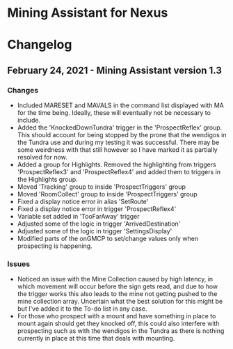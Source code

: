 # Mining Assistant for Nexus
# Changelog

## February 24, 2021 \- Mining Assistant version 1.3
### Changes
- Included MARESET and MAVALS in the command list displayed with MA for the time being. Ideally, these will eventually not be necessary to include.
- Added the 'KnockedDownTundra' trigger in the 'ProspectReflex' group. This should account for being stopped by the prone that the wendigos in the Tundra use and during my testing it was successful. There may be some weirdness with that still however so I have marked it as partially resolved for now.
- Added a group for Highlights. Removed the highlighting from triggers 'ProspectReflex3' and 'ProspectReflex4' and added them to triggers in the Highlights group.
- Moved 'Tracking' group to inside 'ProspectTriggers' group
- Moved 'RoomCollect' group to inside 'ProspectTriggers' group
- Fixed a display notice error in alias 'SetRoute'
- Fixed a display notice error in trigger 'ProspectReflex4'
- Variable set added in 'TooFarAway' trigger
- Adjusted some of the logic in trigger 'ArrivedDestination'
- Adjusted some of the logic in trigger 'SettingsDisplay'
- Modified parts of the onGMCP to set/change values only when prospecting is happening.

### Issues
- Noticed an issue with the Mine Collection caused by high latency, in which movement will occur before the sign gets read, and due to how the trigger works this also leads to the mine not getting pushed to the mine collection array. Uncertain what the best solution for this might be but I've added it to the To-do list in any case.
- For those who prospect with a mount and have something in place to mount again should get they knocked off, this could also interfere with prospecting such as with the wendigos in the Tundra as there is nothing currently in place at this time that deals with mounting.
